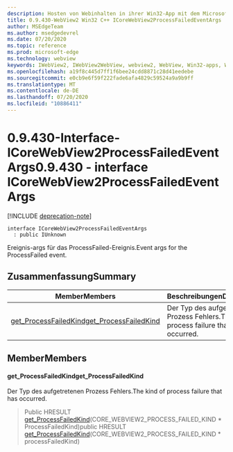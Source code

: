 ```yaml
---
description: Hosten von Webinhalten in ihrer Win32-App mit dem Microsoft Edge WebView2-Steuerelement
title: 0.9.430-WebView2 Win32 C++ ICoreWebView2ProcessFailedEventArgs
author: MSEdgeTeam
ms.author: msedgedevrel
ms.date: 07/20/2020
ms.topic: reference
ms.prod: microsoft-edge
ms.technology: webview
keywords: IWebView2, IWebView2WebView, webview2, WebView, Win32-apps, Win32, Edge, ICoreWebView2, ICoreWebView2Host, Browser-Steuerelement, Edge-HTML
ms.openlocfilehash: a19f8c445d7ff1f6bee24cdd8871c28d41eedebe
ms.sourcegitcommit: e0cb9e6f59f222fade6afa4829c59524a9a9b9ff
ms.translationtype: MT
ms.contentlocale: de-DE
ms.lasthandoff: 07/20/2020
ms.locfileid: "10886411"
---
```

# <span data-ttu-id="a3161-104">0.9.430-Interface-ICoreWebView2ProcessFailedEventArgs</span><span class="sxs-lookup"><span data-stu-id="a3161-104">0.9.430 - interface ICoreWebView2ProcessFailedEventArgs</span></span> 

[!INCLUDE [deprecation-note](../../includes/deprecation-note.md)]

```
interface ICoreWebView2ProcessFailedEventArgs
  : public IUnknown
```

<span data-ttu-id="a3161-105">Ereignis-args für das ProcessFailed-Ereignis.</span><span class="sxs-lookup"><span data-stu-id="a3161-105">Event args for the ProcessFailed event.</span></span>

## <span data-ttu-id="a3161-106">Zusammenfassung</span><span class="sxs-lookup"><span data-stu-id="a3161-106">Summary</span></span>

 <span data-ttu-id="a3161-107">Member</span><span class="sxs-lookup"><span data-stu-id="a3161-107">Members</span></span>                        | <span data-ttu-id="a3161-108">Beschreibungen</span><span class="sxs-lookup"><span data-stu-id="a3161-108">Descriptions</span></span>
--------------------------------|---------------------------------------------
[<span data-ttu-id="a3161-109">get_ProcessFailedKind</span><span class="sxs-lookup"><span data-stu-id="a3161-109">get_ProcessFailedKind</span></span>](#get_processfailedkind) | <span data-ttu-id="a3161-110">Der Typ des aufgetretenen Prozess Fehlers.</span><span class="sxs-lookup"><span data-stu-id="a3161-110">The kind of process failure that has occurred.</span></span>

## <span data-ttu-id="a3161-111">Member</span><span class="sxs-lookup"><span data-stu-id="a3161-111">Members</span></span>

#### <span data-ttu-id="a3161-112">get_ProcessFailedKind</span><span class="sxs-lookup"><span data-stu-id="a3161-112">get_ProcessFailedKind</span></span> 

<span data-ttu-id="a3161-113">Der Typ des aufgetretenen Prozess Fehlers.</span><span class="sxs-lookup"><span data-stu-id="a3161-113">The kind of process failure that has occurred.</span></span>

> <span data-ttu-id="a3161-114">Public HRESULT [get_ProcessFailedKind](#get_processfailedkind)(CORE_WEBVIEW2_PROCESS_FAILED_KIND \* ProcessFailedKind)</span><span class="sxs-lookup"><span data-stu-id="a3161-114">public HRESULT [get_ProcessFailedKind](#get_processfailedkind)(CORE_WEBVIEW2_PROCESS_FAILED_KIND \* processFailedKind)</span></span>

